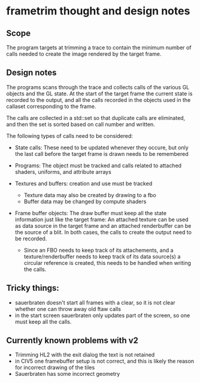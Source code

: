 # frametrim thought and design notes

## Scope

The program targets at trimming a trace to contain the minimum number
of calls needed to create the image rendered by the target frame.

## Design notes

The programs scans through the trace and collects calls of the various
GL objects and the GL state. At the start of the target frame the
current state is recorded to the output, and all the calls recorded in
the objects used in the callaset corresponding to the frame.

The calls are collected in a std::set so that duplicate calls are
eliminated, and then the set is sorted based on call number and written.


The following types of calls need to be considered:

* State calls: These need to be updated whenever they occure, but only the
  last call before the target frame is drawn needs to be remembered

* Programs: The object must be tracked and calls related to attached
  shaders, uniforms, and attribute arrays

* Textures and buffers: creation and use must be tracked
  - Texture data may also be created by drawing to a fbo
  - Buffer data may be changed by compute shaders

* Frame buffer objects:
  The draw buffer must keep all the state information just like the target
  frame: An attached texture can be used as data source in the target frame
  and an attached renderbuffer can be the source of a blit. In both cases,
  the calls to create the output need to be recorded.
  - Since an FBO needs to keep track of its attachements, and a
    texture/renderbuffer needs to keep track of its data source(s)  a circular
    reference is created, this needs to be handled when writing the calls.

## Tricky things:

* sauerbraten doesn't start all frames with a clear, so it is not clear whether
  one can throw away old ftaw calls
* in the start screen sauerbraten only updates part of the screen, so one
  must keep all the calls.

## Currently known problems with v2

* Trimming HL2 with the exit dialog the text is not retained
* in CIV5 one framebuffer setup is not correct, and this is likely
  the reason for incorrect drawing of the tiles
* Sauerbraten has some incorrect geometry







